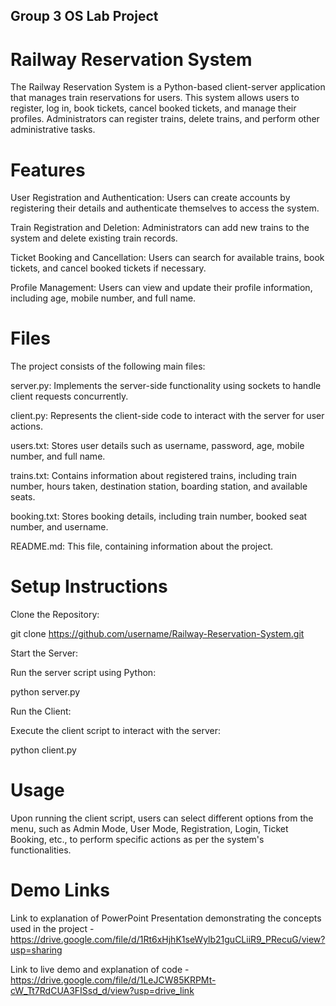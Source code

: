 ## Group 3 OS Lab Project

# Railway Reservation System


The Railway Reservation System is a Python-based client-server application that manages train reservations for users. This system allows users to register, log in, book tickets, cancel booked tickets, and manage their profiles. Administrators can register trains, delete trains, and perform other administrative tasks.



# Features

User Registration and Authentication: Users can create accounts by registering their details and authenticate themselves to access the system.

Train Registration and Deletion: Administrators can add new trains to the system and delete existing train records.

Ticket Booking and Cancellation: Users can search for available trains, book tickets, and cancel booked tickets if necessary.

Profile Management: Users can view and update their profile information, including age, mobile number, and full name.


# Files

The project consists of the following main files:

server.py: Implements the server-side functionality using sockets to handle client requests concurrently.

client.py: Represents the client-side code to interact with the server for user actions.

users.txt: Stores user details such as username, password, age, mobile number, and full name.

trains.txt: Contains information about registered trains, including train number, hours taken, destination station, boarding station, and available seats.

booking.txt: Stores booking details, including train number, booked seat number, and username.

README.md: This file, containing information about the project.



# Setup Instructions

Clone the Repository:

git clone https://github.com/username/Railway-Reservation-System.git

Start the Server:

Run the server script using Python:

python server.py

Run the Client:

Execute the client script to interact with the server:

python client.py



# Usage
Upon running the client script, users can select different options from the menu, such as Admin Mode, User Mode, Registration, Login, Ticket Booking, etc., to perform specific actions as per the system's functionalities.

# Demo Links
Link to explanation of PowerPoint Presentation demonstrating the concepts used in the project - https://drive.google.com/file/d/1Rt6xHjhK1seWylb21guCLiiR9_PRecuG/view?usp=sharing

Link to live demo and explanation of code - https://drive.google.com/file/d/1LeJCW85KRPMt-cW_Tt7RdCUA3FISsd_d/view?usp=drive_link


